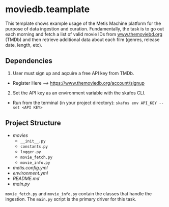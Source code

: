 # moviedb.teamplate
This template shows example usage of the Metis Machine platform for the purpose of data ingestion and curation. Fundamentally, the task is to go out each morning and fetch a list of valid movie IDs from www.themoviebd.org (TMDb) and then retrieve additional data about each film (genres, release date, length, etc).

## Dependencies
1. User must sign up and aqcuire a free API key from TMDb.
  - Register Here --> https://www.themoviedb.org/account/signup
2. Set the API key as an environment variable with the skafos CLI.
  - Run from the terminal (in your project directory): `skafos env API_KEY --set <API KEY>`

## Project Structure
- *movies*
  - `__init__.py`
  - `constants.py`
  - `logger.py`
  - `movie_fetch.py`
  - `movie_info.py`
- *metis.config.yml*
- *environment.yml*
- *README.md*
- *main.py*

`movie_fetch.py` and `movie_info.py` contain the classes that handle the ingestion. The `main.py` script is the primary driver for this task.

